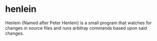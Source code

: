 # henlein
Henlein (Named after Peter Henlein) is a small program that watches for changes in source files and runs arbitray commands based upon said changes.
